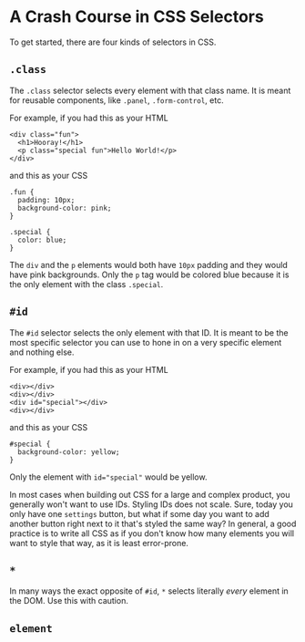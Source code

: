 # A Crash Course in CSS Selectors

<!-- TODO(maddie): more of an intro -->
To get started, there are four kinds of selectors in CSS.

## `.class`

The `.class` selector selects every element with that class name. It is meant for reusable components, like `.panel`, `.form-control`, etc.

For example, if you had this as your HTML
```
<div class="fun">
  <h1>Hooray!</h1>
  <p class="special fun">Hello World!</p>
</div>
```
and this as your CSS
```
.fun {
  padding: 10px;
  background-color: pink;
}

.special {
  color: blue;
}
```

The `div` and the `p` elements would both have `10px` padding and they would have pink backgrounds. Only the `p` tag would be colored blue because it is the only element with the class `.special`.

## `#id`

The `#id` selector selects the only element with that ID. It is meant to be the most specific selector you can use to hone in on a very specific element and nothing else.

For example, if you had this as your HTML
```
<div></div>
<div></div>
<div id="special"></div>
<div></div>
```
and this as your CSS
```
#special {
  background-color: yellow;
}
```
Only the element with `id="special"` would be yellow.

In most cases when building out CSS for a large and complex product, you generally won't want to use IDs. Styling IDs does not scale. Sure, today you only have one `settings` button, but what if some day you want to add another button right next to it that's styled the same way? In general, a good practice is to write all CSS as if you don't know how many elements you will want to style that way, as it is least error-prone.

## `*`

In many ways the exact opposite of `#id`, `*` selects literally *every* element in the DOM. Use this with caution.

## `element`


<!-- TODO(maddie): referential selectors -->
<!-- TODO(maddie): naming classes and ids -->
